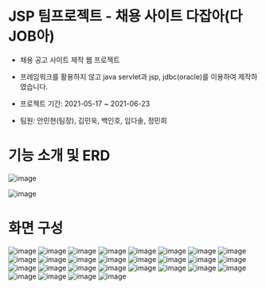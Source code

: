 # JSP 팀프로젝트 - 채용 사이트 다잡아(다JOB아)

* 채용 공고 사이트 제작 웹 프로젝트

* 프레임워크를 활용하지 않고 java servlet과 jsp, jdbc(oracle)를 이용하여 제작하였습니다.

* 프로젝트 기간: 2021-05-17 ~ 2021-06-23

* 팀원: 안민현(팀장), 김민욱, 백인호, 임다솔, 정민희


# 기능 소개 및 ERD
![image](https://user-images.githubusercontent.com/86593526/144083641-a5d6679d-dacc-41d9-8c20-707bfbdcac44.png)

![image](https://user-images.githubusercontent.com/86593526/144083709-1ec91f45-f413-441b-8741-133f4c4bbffb.png)


# 화면 구성
![image](https://user-images.githubusercontent.com/86593526/144083816-e80e6999-38cd-4a4f-8f6c-49c05afb8349.png)
![image](https://user-images.githubusercontent.com/86593526/144083945-df558e0a-75da-4679-9f9e-b52f15a3e970.png)
![image](https://user-images.githubusercontent.com/86593526/144083996-8b9edfc9-0146-448f-9d87-61827e9a5232.png)
![image](https://user-images.githubusercontent.com/86593526/144084085-6628ea34-2f2b-4b35-88ab-af6e7365ecc6.png)
![image](https://user-images.githubusercontent.com/86593526/144084112-1b4f4a95-77de-402a-b13c-da466a4f5180.png)
![image](https://user-images.githubusercontent.com/86593526/144084124-063856ce-8a84-4bff-8550-50965f2bbcfd.png)
![image](https://user-images.githubusercontent.com/86593526/144084143-ed1293c6-bbdb-423a-bc69-03b3aca9f9ab.png)
![image](https://user-images.githubusercontent.com/86593526/144084177-ae97949d-dfef-43e8-83ad-9a26e0ddb7fb.png)
![image](https://user-images.githubusercontent.com/86593526/144084199-4b3dcea5-a225-4015-813e-d919eb7c8c3e.png)
![image](https://user-images.githubusercontent.com/86593526/144084211-3e9f95f8-e352-49a2-bd44-2d367c34ff7f.png)
![image](https://user-images.githubusercontent.com/86593526/144084225-d8241868-8c85-47ee-8b4d-103bc235abdd.png)
![image](https://user-images.githubusercontent.com/86593526/144084237-9976771e-1482-4870-81de-8b9e6a403aad.png)
![image](https://user-images.githubusercontent.com/86593526/144084248-1140726d-500e-4289-8bc1-bffd0e81b575.png)
![image](https://user-images.githubusercontent.com/86593526/144084260-e98dfd85-076c-4c32-bb6e-c50c35e70a45.png)
![image](https://user-images.githubusercontent.com/86593526/144084275-c536a811-6b6c-4333-9164-7b25be82a547.png)
![image](https://user-images.githubusercontent.com/86593526/144084290-70bf170c-53a7-4d01-a023-015a55faae24.png)
![image](https://user-images.githubusercontent.com/86593526/144084305-616be242-18ca-478e-af80-37f82ae6a6f8.png)
![image](https://user-images.githubusercontent.com/86593526/144084324-7c623851-9f5e-490a-bdf9-98f239325b40.png)
![image](https://user-images.githubusercontent.com/86593526/144084336-d0af444b-93fa-4084-b94f-ac6205d27038.png)
![image](https://user-images.githubusercontent.com/86593526/144084359-dce6590a-db91-4256-9c6f-b6fbb2cd9e43.png)
![image](https://user-images.githubusercontent.com/86593526/144084378-b9e47d33-3bef-42c0-8109-bb6023e21fad.png)
![image](https://user-images.githubusercontent.com/86593526/144084390-9080ef96-0aa4-48f0-b831-f4f221e83d91.png)
![image](https://user-images.githubusercontent.com/86593526/144084404-5546a92d-1742-4d76-88fc-14e5e8ecade2.png)
![image](https://user-images.githubusercontent.com/86593526/144084409-dcf65baa-043c-402b-b9ec-31b67149b875.png)
![image](https://user-images.githubusercontent.com/86593526/144084423-58494411-23ea-493c-ac22-232cc0662ed4.png)
![image](https://user-images.githubusercontent.com/86593526/144084434-449848eb-4db4-46a4-8947-eb98825c77b7.png)
![image](https://user-images.githubusercontent.com/86593526/144084446-972091f5-d841-40ce-a857-f26a3bd79c82.png)
![image](https://user-images.githubusercontent.com/86593526/144084456-46522543-ce64-4e7e-93a5-7c5a51b70240.png)


